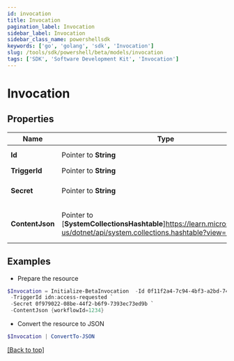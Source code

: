 ```yaml
---
id: invocation
title: Invocation
pagination_label: Invocation
sidebar_label: Invocation
sidebar_class_name: powershellsdk
keywords: ['go', 'golang', 'sdk', 'Invocation'] 
slug: /tools/sdk/powershell/beta/models/invocation
tags: ['SDK', 'Software Development Kit', 'Invocation']
---
```



# Invocation

## Properties

Name | Type | Description | Notes
------------ | ------------- | ------------- | -------------
**Id** |  Pointer to **String** | Invocation ID | [optional] 
**TriggerId** |  Pointer to **String** | Trigger ID | [optional] 
**Secret** |  Pointer to **String** | Unique invocation secret. | [optional] 
**ContentJson** |  Pointer to [**SystemCollectionsHashtable**]https://learn.microsoft.com/en-us/dotnet/api/system.collections.hashtable?view=net-8.0 | JSON map of invocation metadata. | [optional] 

## Examples

- Prepare the resource
```powershell
$Invocation = Initialize-BetaInvocation  -Id 0f11f2a4-7c94-4bf3-a2bd-742580fe3bde `
 -TriggerId idn:access-requested `
 -Secret 0f979022-08be-44f2-b6f9-7393ec73ed9b `
 -ContentJson {workflowId=1234}
```

- Convert the resource to JSON
```powershell
$Invocation | ConvertTo-JSON
```


[[Back to top]](#) 

